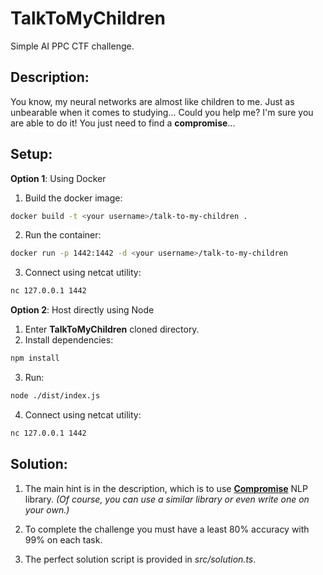 # TalkToMyChildren
Simple AI PPC CTF challenge.

## Description:

You know, my neural networks are almost like children to me. Just as unbearable when it comes to studying... Could you help me? I'm sure you are able to do it! You just need to find a **compromise**...

## Setup:
**Option 1**: Using Docker
1) Build the docker image:
```bash
docker build -t <your username>/talk-to-my-children .
```
2) Run the container:
```bash
docker run -p 1442:1442 -d <your username>/talk-to-my-children
```
3) Connect using netcat utility:
```bash
nc 127.0.0.1 1442
```

**Option 2**: Host directly using Node
1) Enter **TalkToMyChildren** cloned directory.
2) Install dependencies:
```bash
npm install
```
3) Run:
```bash
node ./dist/index.js
```
4) Connect using netcat utility:
```bash
nc 127.0.0.1 1442
```

## Solution:
1) The main hint is in the description, which is to use [**Compromise**](https://github.com/spencermountain/compromise/) NLP library. *(Of course, you can use a similar library or even write one on your own.)*

2) To complete the challenge you must have a least 80% accuracy with 99% on each task.

3) The perfect solution script is provided in *src/solution.ts*.